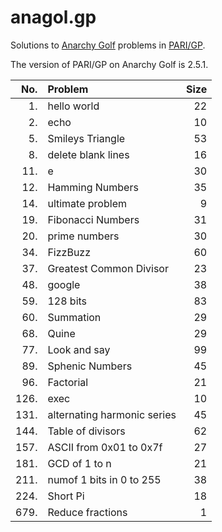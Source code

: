 # anagol.gp

Solutions to [Anarchy Golf](http://golf.shinh.org) problems in [PARI/GP](https://pari.math.u-bordeaux.fr/).

The version of PARI/GP on Anarchy Golf is 2.5.1.

|  No. | Problem                     | Size |
| ---: | :-------------------------- | ---: |
|   1. | hello world                 |   22 |
|   2. | echo                        |   10 |
|   5. | Smileys Triangle            |   53 |
|   8. | delete blank lines          |   16 |
|  11. | e                           |   30 |
|  12. | Hamming Numbers             |   35 |
|  14. | ultimate problem            |    9 |
|  19. | Fibonacci Numbers           |   31 |
|  20. | prime numbers               |   30 |
|  34. | FizzBuzz                    |   60 |
|  37. | Greatest Common Divisor     |   23 |
|  48. | google                      |   38 |
|  59. | 128 bits                    |   83 |
|  60. | Summation                   |   29 |
|  68. | Quine                       |   29 |
|  77. | Look and say                |   99 |
|  89. | Sphenic Numbers             |   45 |
|  96. | Factorial                   |   21 |
| 126. | exec                        |   10 |
| 131. | alternating harmonic series |   45 |
| 144. | Table of divisors           |   62 |
| 157. | ASCII from 0x01 to 0x7f     |   27 |
| 181. | GCD of 1 to n               |   21 |
| 211. | numof 1 bits in 0 to 255    |   38 |
| 224. | Short Pi                    |   18 |
| 679. | Reduce fractions            |    1 |
